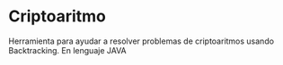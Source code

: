 # Criptoaritmo
Herramienta para ayudar a resolver problemas de criptoaritmos usando Backtracking. En lenguaje JAVA
